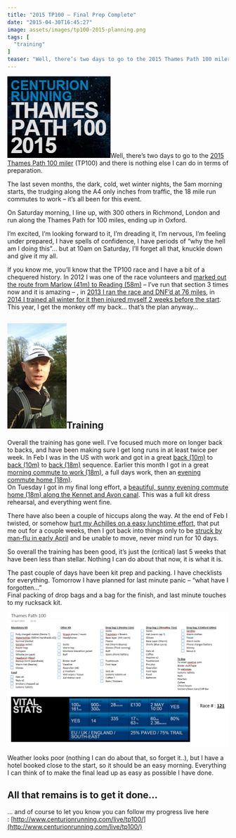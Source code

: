 ```yaml
---
title: "2015 TP100 – Final Prep Complete"
date: "2015-04-30T16:45:27"
image: assets/images/tp100-2015-planning.png
tags: [
  "training"
]
teaser: "Well, there’s two days to go to the 2015 Thames Path 100 miler (TP100) and there is nothing else I can do in terms of preparation. The last seven months, the dark, cold, wet winter nights, the 5am morning starts, the trudging along the A4 only inches from traffic, the 18 mile run commutes to work [&hellip;]\n"
---
```

[![tp100-2015](assets/images/tp100-2015_thumb.png "tp100-2015")](assets/images/tp100-2015.png)Well, there’s two days to go to the [2015 Thames Path 100 miler](http://www.centurionrunning.com/thames-path-100-2015/thames-path-100-2015/) (TP100) and there is nothing else I can do in terms of preparation.

The last seven months, the dark, cold, wet winter nights, the 5am morning starts, the trudging along the A4 only inches from traffic, the 18 mile run commutes to work – it’s all been for this event.

On Saturday morning, I line up, with 300 others in Richmond, London and run along the Thames Path for 100 miles, ending up in Oxford.

I’m excited, I’m looking forward to it, I’m dreading it, I’m nervous, I’m feeling under prepared, I have spells of confidence, I have periods of “why the hell am I doing this”… but at 10am on Saturday, I’ll forget all that, knuckle down and give it my all.

If you know me, you’ll know that the TP100 race and I have a bit of a chequered history. In 2012 I was one of the race volunteers and [marked out the route from Marlow (41m) to Reading (58m)](https://kennetrunner.com/marlow-to-reading) – I’ve run that section 3 times now and it is amazing – , in [2013 I ran the race and DNF’d at 76 miles](https://kennetrunner.com/thames-path-100-race-report), in [2014 I trained all winter for it then injured myself 2 weeks before the start](https://kennetrunner.com/injury-free-at-last). This year, I get the monkey off my back… that’s the plan anyway…

[![IMG_20150428_182826](assets/images/IMG_20150428_182826_thumb.jpg "IMG_20150428_182826")](assets/images/IMG_20150428_182826.jpg)Training
------------------------------------------------------------------------------------------------------------------------------------------------------------------

Overall the training has gone well. I’ve focused much more on longer back to backs, and have been making sure I get long runs in at least twice per week. In Feb I was in the US with work and got in a great [back (10m)](https://www.strava.com/activities/252992732) to [back (10m)](https://www.strava.com/activities/253441514) to [back (18m)](https://www.strava.com/activities/253953400) sequence. Earlier this month I got in a great [morning commute to work (18m)](https://www.strava.com/activities/281329399), a full days work, then an [evening commute home (18m)](https://www.strava.com/activities/281681568).  
On Tuesday I got in my final long effort, a [beautiful, sunny evening commute home (18m) along the Kennet and Avon canal](https://www.strava.com/activities/294355050). This was a full kit dress rehearsal, and everything went fine.

There have also been a couple of hiccups along the way. At the end of Feb I twisted, or somehow [hurt my Achilles on a easy lunchtime effort](https://kennetrunner.com/10-weeks-of-great-training-then-injury), that put me out for a couple weeks, then I got back into things only to be [struck by man-flu in early April](https://kennetrunner.com/3-week-countdown-to-the-thames-path-100) and be unable to move, never mind run for 10 days.

So overall the training has been good, it’s just the (critical) last 5 weeks that have been less than stellar. Nothing I can do about that now, it is what it is.

The past couple of days have been kit prep and packing. I have checklists for everything. Tomorrow I have planned for last minute panic – “what have I forgotten…”  
Final packing of drop bags and a bag for the finish, and last minute touches to my rucksack kit.

[![tp100-2015-planning](assets/images/tp100-2015-planning.png "tp100-2015-planning")](assets/images/tp100-2015-planning.png)

Weather looks poor (nothing I can do about that, so forget it..), but I have a hotel booked close to the start, so it should be an easy morning. Everything I can think of to make the final lead up as easy as possible I have done.

All that remains is to get it done…
-----------------------------------

… and of course to let you know you can follow my progress live here : [http://www.centurionrunning.com/live/tp100/](http://www.centurionrunning.com/live/tp100/)
